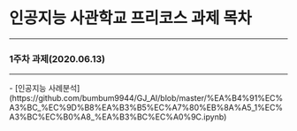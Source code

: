 # 인공지능 사관학교 프리코스 과제 목차
<hr>

### 1주차 과제(2020.06.13)
<hr>
  - [인공지능 사례분석](https://github.com/bumbum9944/GJ_AI/blob/master/%EA%B4%91%EC%A3%BC_%EC%9D%B8%EA%B3%B5%EC%A7%80%EB%8A%A5_1%EC%A3%BC%EC%B0%A8_%EA%B3%BC%EC%A0%9C.ipynb)
